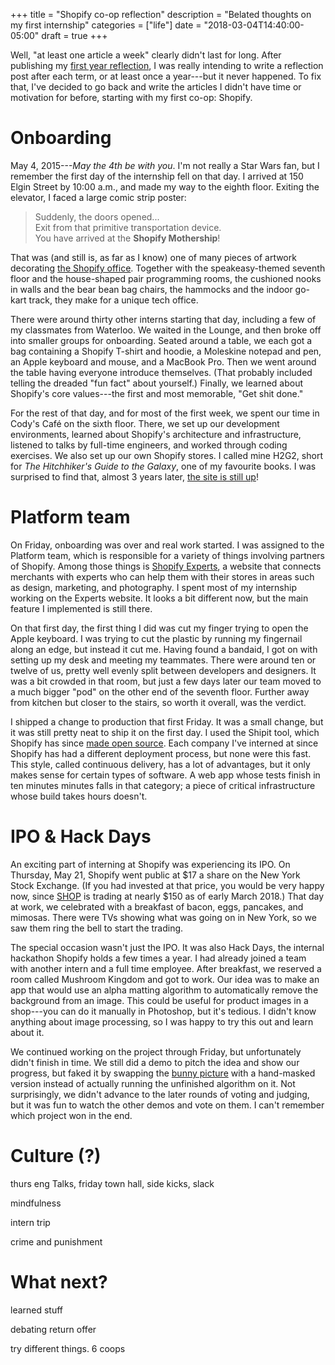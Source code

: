 +++
title = "Shopify co-op reflection"
description = "Belated thoughts on my first internship"
categories = ["life"]
date = "2018-03-04T14:40:00-05:00"
draft = true
+++

Well, "at least one article a week" clearly didn't last for long. After publishing my [first year reflection](/blog/post/first-year/), I was really intending to write a reflection post after each term, or at least once a year---but it never happened. To fix that, I've decided to go back and write the articles I didn't have time or motivation for before, starting with my first co-op: Shopify.

<!--more-->

# Onboarding

May 4, 2015---_May the 4th be with you_. I'm not really a Star Wars fan, but I remember the first day of the internship fell on that day. I arrived at 150 Elgin Street by 10:00 a.m., and made my way to the eighth floor. Exiting the elevator, I faced a large comic strip poster:

> Suddenly, the doors opened...  
> Exit from that primitive transportation device.  
> You have arrived at the **Shopify Mothership**!

That was (and still is, as far as I know) one of many pieces of artwork decorating [the Shopify office][1]. Together with the speakeasy-themed seventh floor and the house-shaped pair programming rooms, the cushioned nooks in walls and the bear bean bag chairs, the hammocks and the indoor go-kart track, they make for a unique tech office.

There were around thirty other interns starting that day, including a few of my classmates from Waterloo. We waited in the Lounge, and then broke off into smaller groups for onboarding. Seated around a table, we each got a bag containing a Shopify T-shirt and hoodie, a Moleskine notepad and pen, an Apple keyboard and mouse, and a MacBook Pro. Then we went around the table having everyone introduce themselves. (That probably included telling the dreaded "fun fact" about yourself.) Finally, we learned about Shopify's core values---the first and most memorable, "Get shit done."

For the rest of that day, and for most of the first week, we spent our time in Cody's Café on the sixth floor. There, we set up our development environments, learned about Shopify's architecture and infrastructure, listened to talks by full-time engineers, and worked through coding exercises. We also set up our own Shopify stores. I called mine H2G2, short for _The Hitchhiker's Guide to the Galaxy_, one of my favourite books. I was surprised to find that, almost 3 years later, [the site is still up][2]!

# Platform team

On Friday, onboarding was over and real work started. I was assigned to the Platform team, which is responsible for a variety of things involving partners of Shopify. Among those things is [Shopify Experts][3], a website that connects merchants with experts who can help them with their stores in areas such as design, marketing, and photography. I spent most of my internship working on the Experts website. It looks a bit different now, but the main feature I implemented is still there.

On that first day, the first thing I did was cut my finger trying to open the Apple keyboard. I was trying to cut the plastic by running my fingernail along an edge, but instead it cut me. Having found a bandaid, I got on with setting up my desk and meeting my teammates. There were around ten or twelve of us, pretty well evenly split between developers and designers. It was a bit crowded in that room, but just a few days later our team moved to a much bigger "pod" on the other end of the seventh floor. Further away from kitchen but closer to the stairs, so worth it overall, was the verdict.

I shipped a change to production that first Friday. It was a small change, but it was still pretty neat to ship it on the first day. I used the Shipit tool, which Shopify has since [made open source][4]. Each company I've interned at since Shopify has had a different deployment process, but none were this fast. This style, called continuous delivery, has a lot of advantages, but it only makes sense for certain types of software. A web app whose tests finish in ten minutes minutes falls in that category; a piece of critical infrastructure whose build takes hours doesn't.

# IPO & Hack Days

An exciting part of interning at Shopify was experiencing its IPO. On Thursday, May 21, Shopify went public at $17 a share on the New York Stock Exchange. (If you had invested at that price, you would be very happy now, since [SHOP][5] is trading at nearly $150 as of early March 2018.) That day at work, we celebrated with a breakfast of bacon, eggs, pancakes, and mimosas. There were TVs showing what was going on in New York, so we saw them ring the bell to start the trading.

The special occasion wasn't just the IPO. It was also Hack Days, the internal hackathon Shopify holds a few times a year. I had already joined a team with another intern and a full time employee. After breakfast, we reserved a room called Mushroom Kingdom and got to work. Our idea was to make an app that would use an alpha matting algorithm to automatically remove the background from an image. This could be useful for product images in a shop---you can do it manually in Photoshop, but it's tedious. I didn't know anything about image processing, so I was happy to try this out and learn about it.

We continued working on the project through Friday, but unfortunately didn't finish in time. We still did a demo to pitch the idea and show our progress, but faked it by swapping the [bunny picture][6] with a hand-masked version instead of actually running the unfinished algorithm on it. Not surprisingly, we didn't advance to the later rounds of voting and judging, but it was fun to watch the other demos and vote on them. I can't remember which project won in the end.

# Culture (?)

thurs eng Talks, friday town hall, side kicks, slack

mindfulness

intern trip

crime and punishment 

# What next?

learned stuff

debating return offer

try different things. 6 coops

[1]: http://www.linebox.ca/work/shopify/
[2]: https://h2g2.myshopify.com/
[3]: https://experts.shopify.com/
[4]: https://shopifyengineering.myshopify.com/blogs/engineering/introducing-shipit
[5]: https://www.bloomberg.com/quote/SHOP:US
[6]: http://animal-central.wikia.com/wiki/File:Bunnies-bunny-rabbits-16437969-1280-800.jpg
